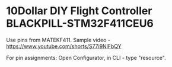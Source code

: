 # 10Dollar DIY Flight Controller BLACKPILL-STM32F411CEU6
Use pins from MATEKF411.
Sample video - https://www.youtube.com/shorts/S77i9NlFbQY

For pin assignments: Open Configurator, in CLI - type "resource". 
